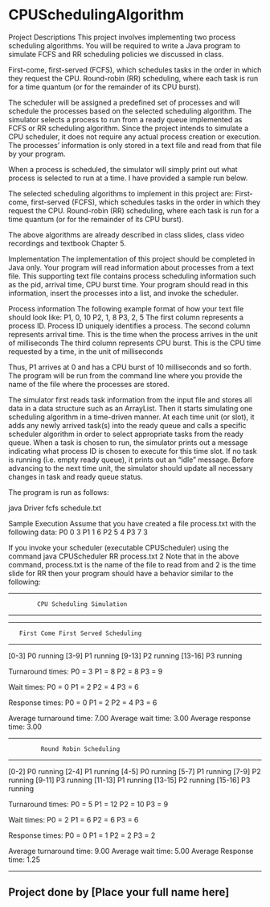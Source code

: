 # CPUSchedulingAlgorithm


Project Descriptions
This project involves implementing two process scheduling algorithms. You will be required to write a Java program to simulate FCFS and RR scheduling policies we discussed in class.

First-come, first-served (FCFS), which schedules tasks in the order in which they request the CPU.
Round-robin (RR) scheduling, where each task is run for a time quantum (or for the remainder of its CPU burst). 

The scheduler will be assigned a predefined set of processes and will schedule the processes based on the selected scheduling algorithm. The simulator selects a process to run from a ready queue implemented as FCFS or RR scheduling algorithm. 
Since the project intends to simulate a CPU scheduler, it does not require any actual process creation or execution. The processes’ information is only stored in a text file and read from that file by your program. 

When a process is scheduled, the simulator will simply print out what process is selected to run at a time. I have provided a sample run below.
 
The selected scheduling algorithms to implement in this project are: 
First-come, first-served (FCFS), which schedules tasks in the order in which they request the CPU.
Round-robin (RR) scheduling, where each task is run for a time quantum (or for the remainder of its CPU burst). 

The above algorithms are already described in class slides, class video recordings and textbook Chapter 5.

Implementation
The implementation of this project should be completed in Java only. Your program will read information about processes from a text file. This supporting text file contains process scheduling information such as the pid, arrival time, CPU burst time. Your program should read in this information, insert the processes into a list, and invoke the scheduler.

Process information 
The following example format of how your text file should look like:
P1, 0, 10
P2, 1, 8
P3, 2, 5 
The first column represents a process ID. Process ID uniquely identifies  a process.
The second column represents arrival time. This is the time when the process arrives in the unit of milliseconds 
The third column represents CPU burst. This is the CPU time requested by a time, in the unit of milliseconds

Thus, P1 arrives at 0 and has a CPU burst of 10 milliseconds and so forth. 
The program will be run from the command line where you provide the name of the file where the processes are stored.

The simulator first reads task information from the input file and stores all data in a data structure such as an ArrayList. Then it starts simulating one scheduling algorithm in a time-driven manner. At each time unit (or slot), it adds any newly arrived task(s) into the ready queue and calls a specific scheduler algorithm in order to select appropriate tasks from the ready queue. When a task is chosen to run, the simulator prints out a message indicating what process ID is chosen to execute for this time slot. If no task is running (i.e. empty ready queue), it prints out an “idle” message. Before advancing to the next time unit, the simulator should update all necessary changes in task and ready queue status.

The program is run as follows:

java Driver fcfs schedule.txt

Sample Execution
Assume that you have created a file process.txt with the following data:
   P0 0 3
   P1 1 6
   P2 5 4
   P3 7 3

If you invoke your scheduler (executable CPUScheduler) using the command
    java CPUScheduler RR process.txt 2
Note that in the above command, process.txt is the name of the file to read from and 2 is the time slide for RR
then your program should have a behavior similar to the following:


-------------------------------------------------
            CPU Scheduling Simulation
-------------------------------------------------



-------------------------------------------------
       First Come First Served Scheduling
-------------------------------------------------
[0-3]   P0 running 
[3-9]   P1 running 
[9-13]  P2 running 
[13-16] P3 running 

Turnaround times:
	P0 = 3
	P1 = 8
	P2 = 8
	P3 = 9

Wait times:
	P0 = 0
	P1 = 2
	P2 = 4
	P3 = 6

Response times:
	P0 = 0
	P1 = 2
	P2 = 4
	P3 = 6


Average turnaround time: 7.00
Average wait time: 3.00
Average response time: 3.00



-------------------------------------------------
             Round Robin Scheduling
-------------------------------------------------

[0-2]   P0 running
[2-4]   P1 running
[4-5]   P0 running
[5-7]   P1 running
[7-9]   P2 running
[9-11]  P3 running
[11-13] P1 running
[13-15] P2 running
[15-16] P3 running

Turnaround times: 
	P0 = 5
	P1 = 12
	P2 = 10
	P3 = 9

Wait times:
	P0 = 2
	P1 = 6
	P2 = 6
	P3 = 6

Response times:
	P0 = 0
	P1 = 1
	P2 = 2
	P3 = 2

Average turnaround time: 9.00
Average wait time: 5.00
Average Response time: 1.25


-------------------------------------------------
Project done by [Place your full name here]
-------------------------------------------------
